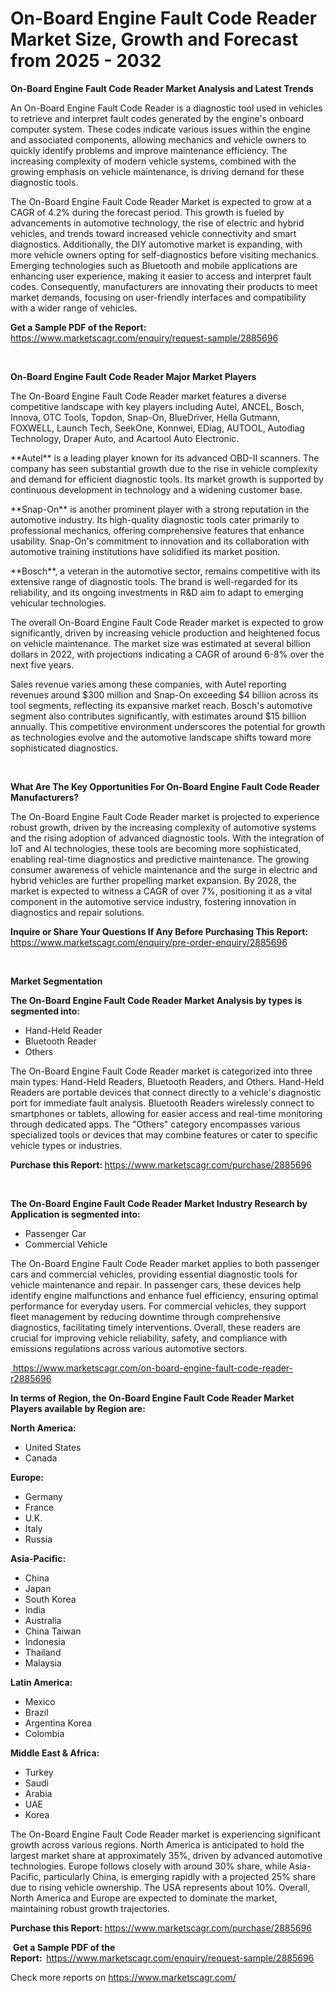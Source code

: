 <p><h1>On-Board Engine Fault Code Reader Market Size, Growth and Forecast from 2025 - 2032</h1></p><p><strong>On-Board Engine Fault Code Reader Market Analysis and Latest Trends</strong></p>
<p><p>An On-Board Engine Fault Code Reader is a diagnostic tool used in vehicles to retrieve and interpret fault codes generated by the engine's onboard computer system. These codes indicate various issues within the engine and associated components, allowing mechanics and vehicle owners to quickly identify problems and improve maintenance efficiency. The increasing complexity of modern vehicle systems, combined with the growing emphasis on vehicle maintenance, is driving demand for these diagnostic tools.</p><p>The On-Board Engine Fault Code Reader Market is expected to grow at a CAGR of 4.2% during the forecast period. This growth is fueled by advancements in automotive technology, the rise of electric and hybrid vehicles, and trends toward increased vehicle connectivity and smart diagnostics. Additionally, the DIY automotive market is expanding, with more vehicle owners opting for self-diagnostics before visiting mechanics. Emerging technologies such as Bluetooth and mobile applications are enhancing user experience, making it easier to access and interpret fault codes. Consequently, manufacturers are innovating their products to meet market demands, focusing on user-friendly interfaces and compatibility with a wider range of vehicles.</p></p>
<p><strong>Get a Sample PDF of the Report:&nbsp;</strong> <a href="https://www.marketscagr.com/enquiry/request-sample/2885696?utm_campaign=2383&utm_medium=2&utm_source=Github&utm_content=ia&utm_term=13032025&utm_id=on-board-engine-fault-code-reader">https://www.marketscagr.com/enquiry/request-sample/2885696</a></p>
<p>&nbsp;</p>
<p><strong>On-Board Engine Fault Code Reader Major Market Players</strong></p>
<p><p>The On-Board Engine Fault Code Reader market features a diverse competitive landscape with key players including Autel, ANCEL, Bosch, Innova, OTC Tools, Topdon, Snap-On, BlueDriver, Hella Gutmann, FOXWELL, Launch Tech, SeekOne, Konnwei, EDiag, AUTOOL, Autodiag Technology, Draper Auto, and Acartool Auto Electronic. </p><p>**Autel** is a leading player known for its advanced OBD-II scanners. The company has seen substantial growth due to the rise in vehicle complexity and demand for efficient diagnostic tools. Its market growth is supported by continuous development in technology and a widening customer base. </p><p>**Snap-On** is another prominent player with a strong reputation in the automotive industry. Its high-quality diagnostic tools cater primarily to professional mechanics, offering comprehensive features that enhance usability. Snap-On's commitment to innovation and its collaboration with automotive training institutions have solidified its market position.</p><p>**Bosch**, a veteran in the automotive sector, remains competitive with its extensive range of diagnostic tools. The brand is well-regarded for its reliability, and its ongoing investments in R&D aim to adapt to emerging vehicular technologies.</p><p>The overall On-Board Engine Fault Code Reader market is expected to grow significantly, driven by increasing vehicle production and heightened focus on vehicle maintenance. The market size was estimated at several billion dollars in 2022, with projections indicating a CAGR of around 6-8% over the next five years.</p><p>Sales revenue varies among these companies, with Autel reporting revenues around $300 million and Snap-On exceeding $4 billion across its tool segments, reflecting its expansive market reach. Bosch's automotive segment also contributes significantly, with estimates around $15 billion annually. This competitive environment underscores the potential for growth as technologies evolve and the automotive landscape shifts toward more sophisticated diagnostics.</p></p>
<p>&nbsp;</p>
<p><strong>What Are The Key Opportunities For On-Board Engine Fault Code Reader Manufacturers?</strong></p>
<p><p>The On-Board Engine Fault Code Reader market is projected to experience robust growth, driven by the increasing complexity of automotive systems and the rising adoption of advanced diagnostic tools. With the integration of IoT and AI technologies, these tools are becoming more sophisticated, enabling real-time diagnostics and predictive maintenance. The growing consumer awareness of vehicle maintenance and the surge in electric and hybrid vehicles are further propelling market expansion. By 2028, the market is expected to witness a CAGR of over 7%, positioning it as a vital component in the automotive service industry, fostering innovation in diagnostics and repair solutions.</p></p>
<p><strong>Inquire or Share Your Questions If Any Before Purchasing This Report:</strong> <a href="https://www.marketscagr.com/enquiry/pre-order-enquiry/2885696?utm_campaign=2383&utm_medium=2&utm_source=Github&utm_content=ia&utm_term=13032025&utm_id=on-board-engine-fault-code-reader">https://www.marketscagr.com/enquiry/pre-order-enquiry/2885696</a></p>
<p>&nbsp;</p>
<p><strong>Market Segmentation</strong></p>
<p><strong>The On-Board Engine Fault Code Reader Market Analysis by types is segmented into:</strong></p>
<p><ul><li>Hand-Held Reader</li><li>Bluetooth Reader</li><li>Others</li></ul></p>
<p><p>The On-Board Engine Fault Code Reader market is categorized into three main types: Hand-Held Readers, Bluetooth Readers, and Others. Hand-Held Readers are portable devices that connect directly to a vehicle's diagnostic port for immediate fault analysis. Bluetooth Readers wirelessly connect to smartphones or tablets, allowing for easier access and real-time monitoring through dedicated apps. The "Others" category encompasses various specialized tools or devices that may combine features or cater to specific vehicle types or industries.</p></p>
<p><strong>Purchase this Report:&nbsp;</strong><a href="https://www.marketscagr.com/purchase/2885696?utm_campaign=2383&utm_medium=2&utm_source=Github&utm_content=ia&utm_term=13032025&utm_id=on-board-engine-fault-code-reader">https://www.marketscagr.com/purchase/2885696</a></p>
<p>&nbsp;</p>
<p><strong>The On-Board Engine Fault Code Reader Market Industry Research by Application is segmented into:</strong></p>
<p><ul><li>Passenger Car</li><li>Commercial Vehicle</li></ul></p>
<p><p>The On-Board Engine Fault Code Reader market applies to both passenger cars and commercial vehicles, providing essential diagnostic tools for vehicle maintenance and repair. In passenger cars, these devices help identify engine malfunctions and enhance fuel efficiency, ensuring optimal performance for everyday users. For commercial vehicles, they support fleet management by reducing downtime through comprehensive diagnostics, facilitating timely interventions. Overall, these readers are crucial for improving vehicle reliability, safety, and compliance with emissions regulations across various automotive sectors.</p></p>
<p><a href="https://www.marketscagr.com/on-board-engine-fault-code-reader-r2885696?utm_campaign=2383&utm_medium=2&utm_source=Github&utm_content=ia&utm_term=13032025&utm_id=on-board-engine-fault-code-reader">&nbsp;https://www.marketscagr.com/on-board-engine-fault-code-reader-r2885696</a></p>
<p><strong>In terms of Region, the On-Board Engine Fault Code Reader Market Players available by Region are:</strong></p>
<p>
    <p> <strong> North America: </strong>
        <ul>
            <li>United States</li>
            <li>Canada</li>
        </ul>
        </p> 
    <p> <strong> Europe: </strong>
        <ul>
            <li>Germany</li>
            <li>France</li>
            <li>U.K.</li>
            <li>Italy</li>
            <li>Russia</li>
        </ul>
        </p> 
    <p> <strong> Asia-Pacific: </strong>
        <ul>
            <li>China</li>
            <li>Japan</li>
            <li>South Korea</li>
            <li>India</li>
            <li>Australia</li>
            <li>China Taiwan</li>
            <li>Indonesia</li>
            <li>Thailand</li>
            <li>Malaysia</li>
        </ul>
        </p> 
    <p> <strong> Latin America: </strong>
        <ul>
            <li>Mexico</li>
            <li>Brazil</li>
            <li>Argentina Korea</li>
            <li>Colombia</li>
        </ul>
        </p> 
    <p> <strong> Middle East & Africa: </strong>
        <ul>
            <li>Turkey</li>
            <li>Saudi</li>
            <li>Arabia</li>
            <li>UAE</li>
            <li>Korea</li>
        </ul>
    </p>
    </p>
<p><p>The On-Board Engine Fault Code Reader market is experiencing significant growth across various regions. North America is anticipated to hold the largest market share at approximately 35%, driven by advanced automotive technologies. Europe follows closely with around 30% share, while Asia-Pacific, particularly China, is emerging rapidly with a projected 25% share due to rising vehicle ownership. The USA represents about 10%. Overall, North America and Europe are expected to dominate the market, maintaining robust growth trajectories.</p></p>
<p><strong>Purchase this Report: </strong><a href="https://www.marketscagr.com/purchase/2885696?utm_campaign=2383&utm_medium=2&utm_source=Github&utm_content=ia&utm_term=13032025&utm_id=on-board-engine-fault-code-reader">https://www.marketscagr.com/purchase/2885696</a></p>
<p>&nbsp;<strong>Get a Sample PDF of the Report:&nbsp;&nbsp;</strong><a href="https://www.marketscagr.com/enquiry/request-sample/2885696?utm_campaign=2383&utm_medium=2&utm_source=Github&utm_content=ia&utm_term=13032025&utm_id=on-board-engine-fault-code-reader">https://www.marketscagr.com/enquiry/request-sample/2885696</a></p>
<p><strong></strong></p>
<p>Check more reports on <a href="https://www.marketscagr.com/?utm_campaign=2383&utm_medium=2&utm_source=Github&utm_content=ia&utm_term=13032025&utm_id=on-board-engine-fault-code-reader">https://www.marketscagr.com/</a></p>